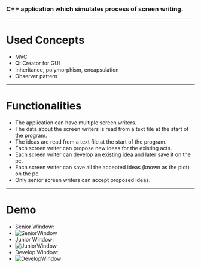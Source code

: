 ### C++ application which simulates process of screen writing.

-----

# Used Concepts
- MVC
- Qt Creator for GUI
- Inheritance, polymorphism, encapsulation
- Observer pattern

---

# Functionalities
- The application can have multiple screen writers.
- The data about the screen writers is read from a text file at the start of the program.
- The ideas are read from a text file at the start of the program.
- Each screen writer can propose new ideas for the existing acts.
- Each screen writer can develop an existing idea and later save it on the pc.
- Each screen writer can save all the accepted ideas (known as the plot) on the pc.
- Only senior screen writers can accept proposed ideas.

---

# Demo
- Senior Window:
- ![SeniorWindow](https://user-images.githubusercontent.com/72063091/158889560-91fc970a-265f-440a-8fa8-6c055e7eecc6.png)
- Junior Window:
- ![JuniorWindow](https://user-images.githubusercontent.com/72063091/158889578-e10477bd-3005-4c87-abaf-19bbab40a8f9.png)
- Develop Window:
- ![DevelopWindow](https://user-images.githubusercontent.com/72063091/158889686-1a931bd4-4b8d-49fe-88df-e5f8b7707308.png)

